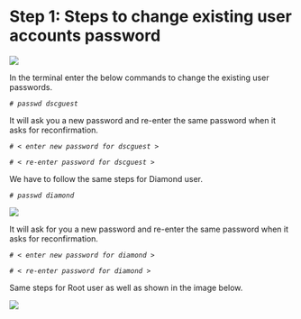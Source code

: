 # Step 1: Steps to change existing user accounts password

![](broken-reference)

In the terminal enter the below commands to change the existing user passwords.

_`# passwd dscguest`_

It will ask you a new password and re-enter the same password when it asks for reconfirmation.

_`# < enter new password for dscguest >`_

_`# < re-enter password for dscguest >`_

We have to follow the same steps for Diamond user.

_`# passwd diamond`_

![](broken-reference)

It will ask for you a new password and re-enter the same password when it asks for reconfirmation.

_`# < enter new password for diamond >`_

_`# < re-enter password for diamond >`_

Same steps for Root user as well as shown in the image below.

![](broken-reference)
